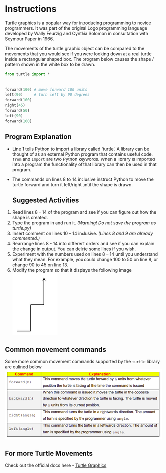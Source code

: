 # Instructions  
Turtle graphics is a popular way for introducing programming to novice programmers. It was part of the original Logo programming language developed by Wally Feurzig and Cynthia Solomon in consultation with Seymour Paper in 1966.

The movements of the turtle graphic object can be compared to the movements that you would see if you were looking down at a real turtle inside a rectangular shaped box. The program below causes the shape / pattern shown in the white box to be drawn.


````python
from turtle import *


forward(100) # move forward 100 units
left(90)     # turn left by 90 degrees
forward(100)
right(45)
forward(50)
left(90)
forward(100)
````

## Program Explanation 
- Line 1 tells Python to import a library called ‘turtle’. A library can be thought of as an external Python program that contains useful code. ``from`` and ``import`` are two Python keywords. When a library is imported into a program the functionality of that library can then be used in that program.
- The commands on lines 8 to 14 inclusive instruct Python to move the turtle forward and turn it left/right until the shape is drawn.

  ## Suggested Activities
1. Read lines 8 - 14 of the program and see if you can figure out how the shape is created.
2. Type the program in and run it. *(Warning! Do not save the program as turtle.py)*
3. Insert comment on lines 10 – 14 inclusive. *(Lines 8 and 9 are already commented.)*
4. Rearrange lines 8 - 14 into different orders and see if you can explain the change in output. You can delete some lines if you wish.
5. Experiment with the numbers used on lines 8 – 14 until you understand what they mean. For example, you could change 100 to 50 on line 8, or change 90 to 45 on line 13.
6. Modify the program so that it displays the following image
![image](image.png)

## Common movement commands
Some more common movement commands supported by the ``turtle`` library are oulined below
![image](image_2.png)

## For more Turtle Movements
Check out the official docs here -
[Turtle Graphics](https://docs.python.org/3/library/turtle.html)



